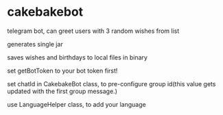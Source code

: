 # cakebakebot
 telegram bot, can greet users with 3 random wishes from list

generates single jar

saves wishes and birthdays to local files in binary

set getBotToken to your bot token first!

set chatId in CakebakeBot class, to pre-configure group id(this value gets updated with the first group message.)

use LanguageHelper class, to add your language